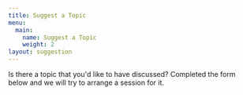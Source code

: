 ```yaml
---
title: Suggest a Topic
menu:
  main:
    name: Suggest a Topic
    weight: 2
layout: suggestion
---
```

Is there a topic that you'd like to have discussed? Completed the form below and we will try to arrange a session for it.